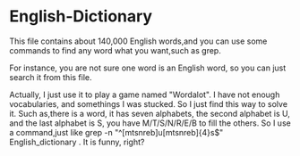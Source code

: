 # English-Dictionary
This file contains about 140,000 English words,and you can use some commands to find any word what you want,such as grep.

For instance, you are not sure one word is an English word, so you can just search it from this file.

Actually, I just use it to play a game named "Wordalot". I have not enough vocabularies, and somethings I was stucked. So I just find this way to solve it. Such as,there is a word, it has seven alphabets, the second alphabet is U, and the last alphabet is S, you have M/T/S/N/R/E/B to fill the others. So I use a command,just like 
grep -n "^[mtsnreb]u[mtsnreb]\{4\}s$" English_dictionary
.
It is funny, right?
